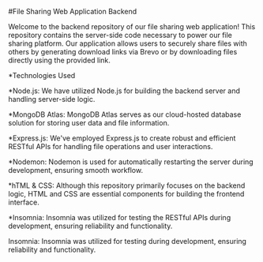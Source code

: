 #File Sharing Web Application Backend

Welcome to the backend repository of our file sharing web application! This repository contains the server-side code necessary to power our file sharing platform. Our application allows users to securely share files with others by generating download links via Brevo or by downloading files directly using the provided link.

*Technologies Used

*Node.js: We have utilized Node.js for building the backend server and handling server-side logic.

*MongoDB Atlas: MongoDB Atlas serves as our cloud-hosted database solution for storing user data and file information.

*Express.js: We've employed Express.js to create robust and efficient RESTful APIs for handling file operations and user interactions.

*Nodemon: Nodemon is used for automatically restarting the server during development, ensuring smooth workflow.

*hTML & CSS: Although this repository primarily focuses on the backend logic, HTML and CSS are essential components for building the frontend interface.

*Insomnia: Insomnia was utilized for testing the RESTful APIs during development, ensuring reliability and functionality.

Insomnia: Insomnia was utilized for testing during development, ensuring reliability and functionality.

